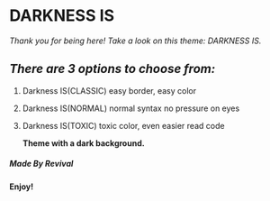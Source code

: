 # DARKNESS IS

_Thank you for being here! Take a look on this theme: DARKNESS IS._

## _There are 3 options to choose from:_

1. Darkness IS(CLASSIC) easy border, easy color
2. Darkness IS(NORMAL) normal syntax no pressure on eyes
3. Darkness IS(TOXIC) toxic color, even easier read code

   **Theme with a dark background.**

##### Made By Revival

**Enjoy!**
